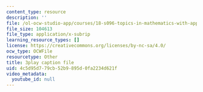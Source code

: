 ```yaml
---
content_type: resource
description: ''
file: /ol-ocw-studio-app/courses/18-s096-topics-in-mathematics-with-applications-in-finance-fall-2013/4c5d95d779cb52b9895d0fa2234d621f_eG_aRPy1KVE.vtt
file_size: 104613
file_type: application/x-subrip
learning_resource_types: []
license: https://creativecommons.org/licenses/by-nc-sa/4.0/
ocw_type: OCWFile
resourcetype: Other
title: 3play caption file
uid: 4c5d95d7-79cb-52b9-895d-0fa2234d621f
video_metadata:
  youtube_id: null
---
```

